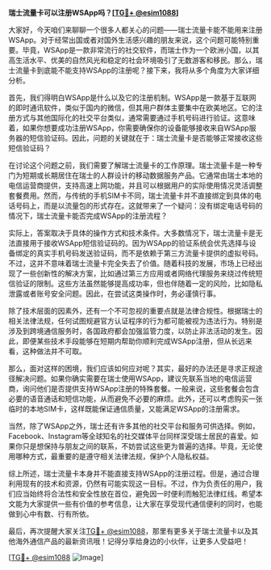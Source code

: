 **瑞士流量卡可以注册WSApp吗？[[TG💪+ @esim1088](https://t.me/s/esim1088)]**

大家好，今天咱们来聊聊一个很多人都关心的问题——瑞士流量卡能不能用来注册WSApp。对于经常出国或者对国外生活感兴趣的朋友来说，这个问题可能特别重要。毕竟，WSApp是一款非常流行的社交软件，而瑞士作为一个欧洲小国，以其高生活水平、优美的自然风光和稳定的社会环境吸引了无数游客和移民。那么，瑞士流量卡到底能不能支持WSApp的注册呢？接下来，我将从多个角度为大家详细分析。

首先，我们得明白WSApp是什么以及它的注册机制。WSApp是一款基于互联网的即时通讯软件，类似于国内的微信，但其用户群体主要集中在欧美地区。它的注册方式与其他国际化的社交平台类似，通常需要通过手机号码进行验证。这意味着，如果你想要成功注册WSApp，你需要确保你的设备能够接收来自WSApp服务器的短信验证码。因此，问题的关键就在于：瑞士流量卡是否能够正常接收这些短信验证码？

在讨论这个问题之前，我们需要了解瑞士流量卡的工作原理。瑞士流量卡是一种专门为短期或长期居住在瑞士的人群设计的移动数据服务产品。它通常由瑞士本地的电信运营商提供，支持高速上网功能，并且可以根据用户的实际使用情况灵活调整套餐费用。然而，与传统的手机SIM卡不同，瑞士流量卡并不直接绑定到具体的电话号码上，而是以流量包的形式存在。这就带来了一个疑问：没有绑定电话号码的情况下，瑞士流量卡能否完成WSApp的注册流程？

实际上，答案取决于具体的操作方式和技术条件。大多数情况下，瑞士流量卡是无法直接用于接收WSApp短信验证码的。因为WSApp的验证系统会优先选择与设备绑定的真实手机号码发送验证码，而不是依赖于第三方流量卡提供的虚拟号码。不过，这并不意味着瑞士流量卡完全失去了价值。随着科技的发展，市场上已经出现了一些创新性的解决方案，比如通过第三方应用或者网络代理服务来绕过传统短信验证的限制。这些方法虽然能够提高成功率，但也伴随着一定的风险，比如隐私泄露或者账号安全问题。因此，在尝试这类操作时，务必谨慎行事。

除了技术层面的因素外，还有一个不可忽视的重要点就是法律合规性。根据瑞士的相关法律法规，任何试图规避官方认证程序的行为都可能被视为违法行为。特别是涉及到跨境通信服务时，各国政府都会加强监管力度，以防止非法活动的发生。因此，即便某些技术手段能够在短期内帮助你顺利完成WSApp注册，但从长远来看，这种做法并不可取。

那么，面对这样的困境，我们应该如何应对呢？其实，最好的办法还是寻求正规途径解决问题。如果你确实需要在瑞士使用WSApp，建议先联系当地的电信运营商，询问他们是否提供支持WSApp注册的特殊套餐。一般来说，这些套餐会包含必要的语音通话和短信功能，从而避免不必要的麻烦。此外，还可以考虑购买一张临时的本地SIM卡，这样既能保证通信质量，又能满足WSApp的注册需求。

当然，除了WSApp之外，瑞士还有许多其他的社交平台和服务可供选择。例如，Facebook、Instagram等全球知名的社交媒体平台同样深受瑞士居民的喜爱。如果你只是想保持与朋友之间的联系，不妨尝试这些更为普遍的选择。毕竟，无论使用哪种方式，最重要的是遵守相关法律法规，保护个人隐私权益。

综上所述，瑞士流量卡本身并不能直接支持WSApp的注册过程。但是，通过合理利用现有的技术和资源，仍然有可能实现这一目标。不过，作为负责任的用户，我们应当始终将合法性和安全性放在首位，避免因一时便利而触犯法律红线。希望本文能为大家提供一些有价值的参考信息，让大家在享受现代通信便利的同时，也能做到心中有数、行有所依。

最后，再次提醒大家关注[TG💪+ @esim1088](https://t.me/s/esim1088)，那里有更多关于瑞士流量卡以及其他海外通信产品的最新资讯哦！记得分享给身边的小伙伴，让更多人受益吧！

[[TG💪+ @esim1088](https://t.me/s/esim1088) ![Image](https://i.postimg.cc/4NQfJmqS/Snipaste-2025-05-13-00-14-12.png)]
